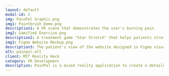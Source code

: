 ```yaml
---
layout: default
modal-id: 2
img: PainPal Graphic.png
img1: Paintbrush Demo.png
description1: A VR scene that demonstrates the user's burning pain
img2: Gamified Exercise.png
description2: A treatment game "Star Stretch" that helps patients stretch their shoulders
img3: Figma Website Mockup.png
description3: The patient's view of the website designed in Figma visualizing the areas of pain and expected healing period.
alt: painpal-alt
client: MIT Reality Hack
category: VR Development
description: PainPal is a mixed reality application to create a detailed visualization of the user’s pain points, allowing them to see exactly where and how your body is affected. With this information, PainPal suggests personalized exercises and stretches tailored to their specific needs, helping them to reduce pain and improve their overall well-being. I designed a website visualizing the patient’s areas of pain and the expected healing period accompanying the main PainPal application. Our team won the semifinalists for the best VR application in ensuring healthy lives and promoting wellbeing for all ages.
---
```

